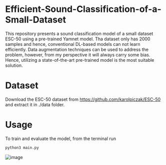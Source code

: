 # Efficient-Sound-Classification-of-a-Small-Dataset
This repository presents a sound classification model of a small dataset ESC-50 using a pre-trained Yamnet model. Tha dataset only has 2000 samples and hence, conventional DL-based models can not learn efficiently. Data augmentation techniques can be used to address the problem, however, from my perspective it will always carry some bias. Hence, utilizing a state-of-the-art pre-trained model is the most suitable solution.
# Dataset
Download the ESC-50 dataset from https://github.com/karolpiczak/ESC-50 and extract it in ./data folder.
# Usage
To train and evaluate the model, from the terminal run 
```bash 
python3 main.py
```
![image](https://github.com/user-attachments/assets/04423551-eeac-4894-b130-2bb70c3eb3cf)

